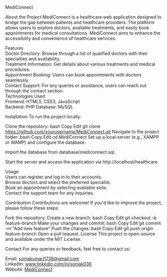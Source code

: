 MediConnect

About the Project
MediConnect is a healthcare web application designed to bridge the gap between patients and healthcare providers. The platform allows users to explore doctors, available treatments, and easily book appointments for medical consultations. MediConnect aims to enhance the accessibility and convenience of healthcare services.

Features<br>
Doctor Directory: Browse through a list of qualified doctors with their specialties and availability.<br>
Treatment Information: Get details about various treatments and medical procedures.<br>
Appointment Booking: Users can book appointments with doctors seamlessly.<br>
Contact Support: For any queries or assistance, users can reach out through the contact section.<br>
Technologies Used<br>
Frontend: HTML5, CSS3, JavaScript<br>
Backend: PHP
Database: MySQL<br>

Installation
To run the project locally:

Clone the repository:
bash
Copy
Edit
git clone https://github.com/yourusername/MediConnect.git
Navigate to the project folder:
bash
Copy
Edit
cd MediConnect
Set up a local server (e.g., XAMPP or WAMP) and configure the database.

Import the database from database/mediconnect.sql.

Start the server and access the application via http://localhost/healthcare.

Usage<br>
Users can register and log in to their accounts.<br>
Browse doctors and select the preferred specialist.<br>
Book an appointment by selecting available slots.<br>
Contact the support team for any inquiries.<br>

Contribution
Contributions are welcome! If you'd like to improve the project, please follow these steps:

Fork the repository.
Create a new branch:
bash
Copy
Edit
git checkout -b feature-branch
Make your changes and commit:
bash
Copy
Edit
git commit -m "Add new feature"
Push the changes:
bash
Copy
Edit
git push origin feature-branch
Open a pull request.
License
This project is open-source and available under the MIT License.

Contact
For any queries or feedback, feel free to contact us:

Email: soniakumari1738@gmail.com<br>
LinkedIn: www.linkedin.com/in/soniak036<br>
Website: [MediConnect](http://localhost/healthcare/)



